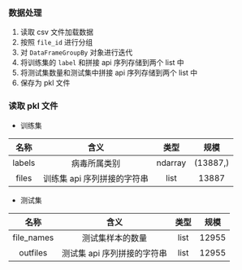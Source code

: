 ### 数据处理

1. 读取 csv 文件加载数据
2. 按照 `file_id` 进行分组
3. 对 `DataFrameGroupBy` 对象进行迭代
4. 将训练集的 `label` 和拼接 api 序列存储到两个 list 中
5. 将测试集数量和测试集中拼接 api 序列存储到两个 list 中
6. 保存为 pkl 文件

### 读取 pkl 文件

- 训练集

|  名称  |            含义             |  类型   |   规模   |
| :----: | :-------------------------: | :-----: | :------: |
| labels |        病毒所属类别         | ndarray | (13887,) |
| files  | 训练集 api 序列拼接的字符串 |  list   |  13887   |

- 测试集

|    名称    |            含义             | 类型 | 规模  |
| :--------: | :-------------------------: | :--: | :---: |
| file_names |      测试集样本的数量       | list | 12955 |
|  outfiles  | 测试集 api 序列拼接的字符串 | list | 12955 |